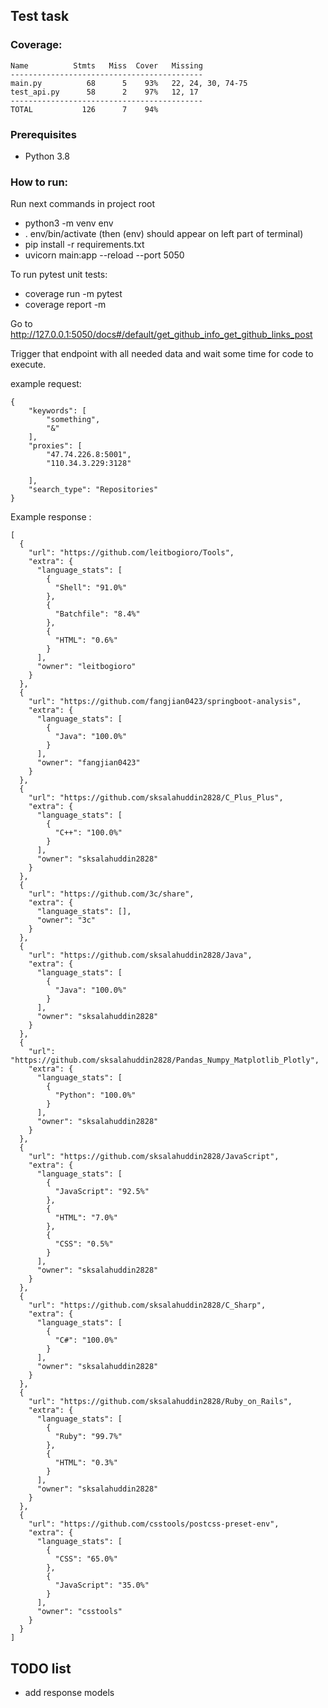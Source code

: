 ## Test task

### Coverage:

    Name          Stmts   Miss  Cover   Missing
    -------------------------------------------
    main.py          68      5    93%   22, 24, 30, 74-75
    test_api.py      58      2    97%   12, 17
    -------------------------------------------
    TOTAL           126      7    94%

### Prerequisites 
- Python 3.8
### How to run:
Run next commands in project root
- python3 -m venv env
- . env/bin/activate (then (env) should appear on left part of terminal)
- pip install -r requirements.txt
- uvicorn main:app --reload --port 5050

To run pytest unit tests: 
- coverage run -m pytest
- coverage report -m

Go to http://127.0.0.1:5050/docs#/default/get_github_info_get_github_links_post

Trigger that endpoint with all needed data and wait some time for code to execute.

example request:

    {
        "keywords": [
            "something",
            "&"
        ],
        "proxies": [
            "47.74.226.8:5001",
            "110.34.3.229:3128"
    
        ],
        "search_type": "Repositories"
    }

Example response :

    [
      {
        "url": "https://github.com/leitbogioro/Tools",
        "extra": {
          "language_stats": [
            {
              "Shell": "91.0%"
            },
            {
              "Batchfile": "8.4%"
            },
            {
              "HTML": "0.6%"
            }
          ],
          "owner": "leitbogioro"
        }
      },
      {
        "url": "https://github.com/fangjian0423/springboot-analysis",
        "extra": {
          "language_stats": [
            {
              "Java": "100.0%"
            }
          ],
          "owner": "fangjian0423"
        }
      },
      {
        "url": "https://github.com/sksalahuddin2828/C_Plus_Plus",
        "extra": {
          "language_stats": [
            {
              "C++": "100.0%"
            }
          ],
          "owner": "sksalahuddin2828"
        }
      },
      {
        "url": "https://github.com/3c/share",
        "extra": {
          "language_stats": [],
          "owner": "3c"
        }
      },
      {
        "url": "https://github.com/sksalahuddin2828/Java",
        "extra": {
          "language_stats": [
            {
              "Java": "100.0%"
            }
          ],
          "owner": "sksalahuddin2828"
        }
      },
      {
        "url": "https://github.com/sksalahuddin2828/Pandas_Numpy_Matplotlib_Plotly",
        "extra": {
          "language_stats": [
            {
              "Python": "100.0%"
            }
          ],
          "owner": "sksalahuddin2828"
        }
      },
      {
        "url": "https://github.com/sksalahuddin2828/JavaScript",
        "extra": {
          "language_stats": [
            {
              "JavaScript": "92.5%"
            },
            {
              "HTML": "7.0%"
            },
            {
              "CSS": "0.5%"
            }
          ],
          "owner": "sksalahuddin2828"
        }
      },
      {
        "url": "https://github.com/sksalahuddin2828/C_Sharp",
        "extra": {
          "language_stats": [
            {
              "C#": "100.0%"
            }
          ],
          "owner": "sksalahuddin2828"
        }
      },
      {
        "url": "https://github.com/sksalahuddin2828/Ruby_on_Rails",
        "extra": {
          "language_stats": [
            {
              "Ruby": "99.7%"
            },
            {
              "HTML": "0.3%"
            }
          ],
          "owner": "sksalahuddin2828"
        }
      },
      {
        "url": "https://github.com/csstools/postcss-preset-env",
        "extra": {
          "language_stats": [
            {
              "CSS": "65.0%"
            },
            {
              "JavaScript": "35.0%"
            }
          ],
          "owner": "csstools"
        }
      }
    ]

## TODO list
- add response models

